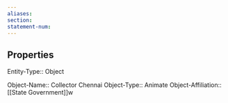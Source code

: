 ```yaml
---
aliases: 
section: 
statement-num: 
---
```

## Properties

Entity-Type:: Object

Object-Name:: Collector Chennai
Object-Type:: Animate 
Object-Affiliation:: [[State Government]]w